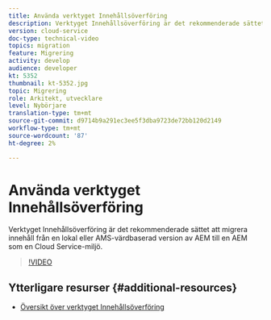 ```yaml
---
title: Använda verktyget Innehållsöverföring
description: Verktyget Innehållsöverföring är det rekommenderade sättet att migrera innehåll från en lokal eller AMS-värdbaserad version av AEM till en AEM som en Cloud Service-miljö.
version: cloud-service
doc-type: technical-video
topics: migration
feature: Migrering
activity: develop
audience: developer
kt: 5352
thumbnail: kt-5352.jpg
topic: Migrering
role: Arkitekt, utvecklare
level: Nybörjare
translation-type: tm+mt
source-git-commit: d9714b9a291ec3ee5f3dba9723de72bb120d2149
workflow-type: tm+mt
source-wordcount: '87'
ht-degree: 2%

---
```



# Använda verktyget Innehållsöverföring

Verktyget Innehållsöverföring är det rekommenderade sättet att migrera innehåll från en lokal eller AMS-värdbaserad version av AEM till en AEM som en Cloud Service-miljö.

>[!VIDEO](https://video.tv.adobe.com/v/35460/?quality=12&learn=on)

## Ytterligare resurser {#additional-resources}

* [Översikt över verktyget Innehållsöverföring](https://docs.adobe.com/content/help/en/experience-manager-cloud-service/moving/cloud-migration/content-transfer-tool/overview-content-transfer-tool.html)
